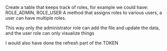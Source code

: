 

Create a table that keeps track of roles, for example we 
could have: ROLE_ADMIN, ROLE_USER
A method that assigns roles to various users, a user can have multiple roles.

This way only the administrator role can add the file and update the data,
and the user role can only visualize things

I would also have done the refresh part of the TOKEN